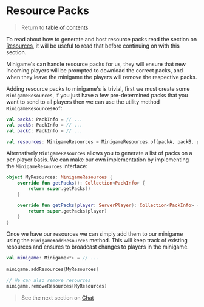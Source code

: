 # Resource Packs

> Return to [table of contents](../old-minigames)

To read about how to generate and host resource packs read the section on [Resources](../old-resources), it will be useful to read that before continuing on with this section.

Minigame's can handle resource packs for us, they will ensure that new incoming players will be prompted to download the correct packs, and when they leave the minigame the players will remove the respective packs.

Adding resource packs to minigame's is trivial, first we must create some `MinigameResources`, if you just have a few pre-determined packs that you want to send to all players then we can use the utility method `MinigameResources#of`:
```kotlin
val packA: PackInfo = // ...
val packB: PackInfo = // ...
val packC: PackInfo = // ...

val resources: MinigameResources = MinigameResources.of(packA, packB, packC)
```

Alternatively `MinigameResources` allows you to generate a list of packs on a per-player basis. We can make our own implementation by implementing the `MinigameResources` interface:
```kotlin
object MyResources: MinigameResources {
    override fun getPacks(): Collection<PackInfo> {
        return super.getPacks()
    }

    override fun getPacks(player: ServerPlayer): Collection<PackInfo> {
        return super.getPacks(player)
    }
}
```

Once we have our resources we can simply add them to our minigame using the `Minigame#addResources` method. This will keep track of existing resources and ensures to broadcast changes to players in the minigame.
```kotlin
val minigame: Minigame<*> = // ...
    
minigame.addResources(MyResources)

// We can also remove resources
minigame.removeResources(MyResources)
```

> See the next section on [Chat](chat.md)